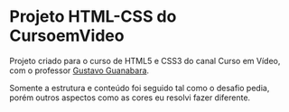 # Projeto HTML-CSS do CursoemVideo
 Projeto criado para o curso de HTML5 e CSS3 do canal Curso em Vídeo, com o professor [Gustavo Guanabara](https://github.com/gustavoguanabara).

 Somente a estrutura e conteúdo foi seguido tal como o desafio pedia, porém outros aspectos como as cores eu resolvi fazer diferente.
